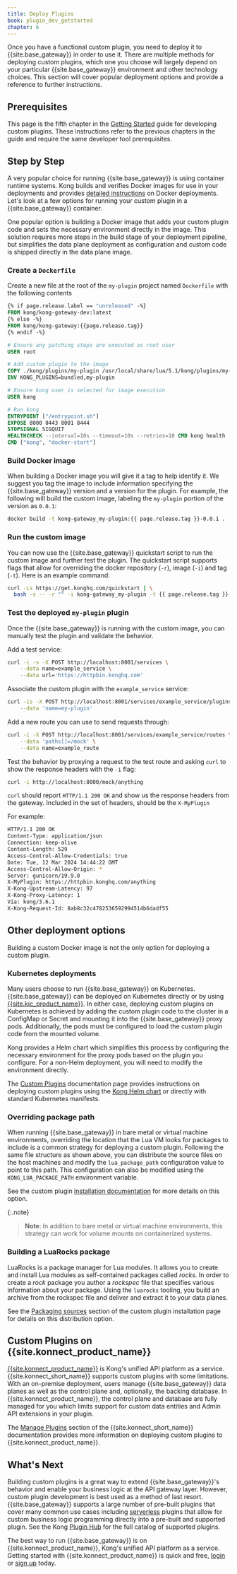```yaml
---
title: Deploy Plugins 
book: plugin_dev_getstarted
chapter: 6
---
```


Once you have a functional custom plugin, you need to deploy it to 
{{site.base_gateway}} in order to use it. There are multiple 
methods for deploying custom plugins, which one you choose will largely
depend on your particular {{site.base_gateway}} environment and other technology
choices. This section will cover popular deployment options and provide
a reference to further instructions.

## Prerequisites

This page is the fifth chapter in the [Getting Started](/gateway/{{page.release}}/plugin-development/get-started/index) 
guide for developing custom plugins. These instructions refer to the previous chapters in the guide and require the same
developer tool prerequisites.

## Step by Step

A very popular choice for running {{site.base_gateway}} is using container
runtime systems. Kong builds and verifies Docker images for use in your 
deployments and provides [detailed instructions](/gateway/{{page.release}}/install/docker/)
on Docker deployments. Let's look at a few options for running your custom plugin 
in a {{site.base_gateway}} container.

One popular option is building a Docker image that adds your custom plugin code
and sets the necessary environment directly in the image. This solution requires
more steps in the build stage of your deployment pipeline, but simplifies the data plane deployment 
as configuration and custom code is shipped directly in the data plane image. 

### Create a `Dockerfile`

Create a new file at the root of the `my-plugin` project named `Dockerfile` with the
following contents

```dockerfile
{% if page.release.label == "unreleased" -%}
FROM kong/kong-gateway-dev:latest
{% else -%}
FROM kong/kong-gateway:{{page.release.tag}}
{% endif -%}

# Ensure any patching steps are executed as root user
USER root

# Add custom plugin to the image
COPY ./kong/plugins/my-plugin /usr/local/share/lua/5.1/kong/plugins/my-plugin
ENV KONG_PLUGINS=bundled,my-plugin

# Ensure kong user is selected for image execution
USER kong

# Run kong
ENTRYPOINT ["/entrypoint.sh"]
EXPOSE 8000 8443 8001 8444
STOPSIGNAL SIGQUIT
HEALTHCHECK --interval=10s --timeout=10s --retries=10 CMD kong health
CMD ["kong", "docker-start"]
```

### Build Docker image

When building a Docker image you will give it a tag to help identify it. We suggest
you tag the image to include information specifying the {{site.base_gateway}} version 
and a version for the plugin. For example, the following will build the custom image,
labeling the `my-plugin` portion of the version as `0.0.1`:

```sh
docker build -t kong-gateway_my-plugin:{{ page.release.tag }}-0.0.1 .
```

### Run the custom image

You can now use the {{site.base_gateway}} quickstart script to run the
custom image and further test the plugin. The quickstart script supports
flags that allow for overriding the docker 
repository (`-r`), image (`-i`) and tag (`-t`). Here is an example command:

```sh
curl -Ls https://get.konghq.com/quickstart | \
  bash -s -- -r "" -i kong-gateway_my-plugin -t {{ page.release.tag }}-0.0.1
```

### Test the deployed `my-plugin` plugin

Once the {{site.base_gateway}} is running with the custom image, you 
can manually test the plugin and validate the behavior.

Add a test service:

```sh
curl -i -s -X POST http://localhost:8001/services \
    --data name=example_service \
    --data url='https://httpbin.konghq.com'
```

Associate the custom plugin with the `example_service` service:

```sh
curl -is -X POST http://localhost:8001/services/example_service/plugins \
    --data 'name=my-plugin'
```

Add a new route you can use to send requests through:

```sh
curl -i -X POST http://localhost:8001/services/example_service/routes \
    --data 'paths[]=/mock' \
    --data name=example_route
```

Test the behavior by proxying a request to the test route and asking 
`curl` to show the response headers with the `-i` flag:

```sh
curl -i http://localhost:8000/mock/anything
```

`curl` should report `HTTP/1.1 200 OK` and show us the response headers from the gateway. Included
in the set of headers, should be the `X-MyPlugin` 

For example: 

```sh
HTTP/1.1 200 OK
Content-Type: application/json
Connection: keep-alive
Content-Length: 529
Access-Control-Allow-Credentials: true
Date: Tue, 12 Mar 2024 14:44:22 GMT
Access-Control-Allow-Origin: *
Server: gunicorn/19.9.0
X-MyPlugin: https://httpbin.konghq.com/anything
X-Kong-Upstream-Latency: 97
X-Kong-Proxy-Latency: 1
Via: kong/3.6.1
X-Kong-Request-Id: 8ab8c32c4782536592994514b6dadf55
```

## Other deployment options

Building a custom Docker image is not the only option for deploying a custom plugin. 

### Kubernetes deployments

Many users choose to run {{site.base_gateway}} on Kubernetes. {{site.base_gateway}} can 
be deployed on Kubernetes directly or by using [{{site.kic_product_name}}](/kubernetes-ingress-controller/latest/).
In either case, deploying custom plugins on Kubernetes is achieved by adding the custom plugin 
code to the cluster in a ConfigMap or Secret and mounting it into the {{site.base_gateway}} proxy pods. Additionally,
the pods must be configured to load the custom plugin code from the mounted volume.

Kong provides a Helm chart which simplifies this process by configuring the necessary environment for the proxy pods
based on the plugin you configure. For a non-Helm deployment, you will need to modify the environment directly.

The [Custom Plugins](/kubernetes-ingress-controller/latest/plugins/custom/) documentation
page provides instructions on deploying custom plugins using the 
[Kong Helm chart](/kubernetes-ingress-controller/latest/install/helm/) or directly with 
standard Kubernetes manifests.

### Overriding package path

When running {{site.base_gateway}} in bare metal or virtual machine environments, overriding the 
location that the Lua VM looks for packages to include is a common strategy for deploying a custom plugin.
Following the same file structure as shown above, you can distribute the source files on the 
host machines and modify the `lua_package_path` configuration value to point to this path.
This configuration can also be modified using the `KONG_LUA_PACKAGE_PATH` environment variable. 

See the custom plugin [installation documentation](/gateway/{{page.release}}/plugin-development/distribution/) 
for more details on this option. 

{:.note}
> **Note**: In addition to bare metal or virtual machine environments, this strategy can work for 
volume mounts on containerized systems. 

### Building a LuaRocks package

LuaRocks is a package manager for Lua modules. It allows you to create and install Lua modules
as self-contained packages called _rocks_. In order to create a _rock_ package you author
a _rockspec_ file that specifies various information about your package. Using the `luarocks` tooling,
you build an archive from the rockspec file and deliver and extract it to your data planes. 

See the [Packaging sources](/gateway/{{page.release}}/plugin-development/distribution/#packaging-sources) 
section of the custom plugin installation page for details on this distribution option.

## Custom Plugins on {{site.konnect_product_name}}

[{{site.konnect_product_name}}](/konnect/) is Kong's unified API platform as a service. {{site.konnect_short_name}}
supports custom plugins with some limitations. With an on-premise deployment, users manage {{site.base_gateway}}
data planes as well as the control plane and, optionally, the backing database. In {{site.konnect_product_name}},
the control plane and database are fully managed for you which limits support for custom data entities and 
Admin API extensions in your plugin. 

The [Manage Plugins](/konnect/gateway-manager/plugins/) section of the
{{site.konnect_short_name}} documentation provides more information on deploying custom plugins to {{site.konnect_product_name}}.

## What's Next

Building custom plugins is a great way to extend {{site.base_gateway}}'s behavior and enable your
business logic at the API gateway layer. However, custom plugin development is best 
used as a method of last resort. {{site.base_gateway}} supports a large number of pre-built plugins that
cover many common use cases including [serverless](/hub/?category=serverless) 
plugins that allow for custom business logic programming directly into a pre-built and supported plugin. 
See the Kong [Plugin Hub](/hub/) for the full catalog of supported plugins. 

The best way to run {{site.base_gateway}} is on {{site.konnect_product_name}}, Kong's unified API platform as a service. 
Getting started with {{site.konnect_product_name}} is quick and free, [login](https://cloud.konghq.com/login) 
or [sign up](https://konghq.com/products/kong-konnect/register?utm_medium=referral&utm_source=docs&utm_campaign=gateway-konnect&utm_content=custom-plugins) 
today.

